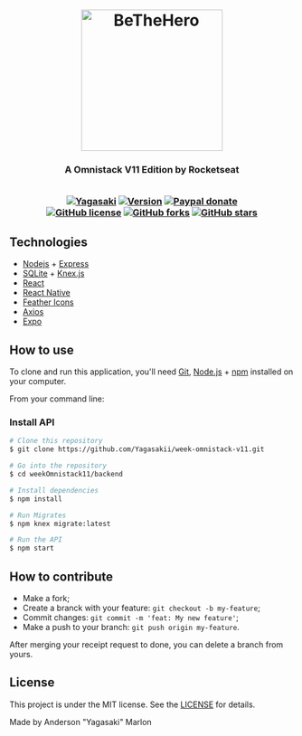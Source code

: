 <h1 align="center">
    <img alt="BeTheHero" title="#BeTheHero" src="https://github.com/Yagasakii/weekOmniStack11.0/blob/master/frontend/src/assets/logo.svg" width="250px" />
</h1>
<h3 align="center">A Omnistack V11 Edition by Rocketseat <br><br>

[![Yagasaki](https://img.shields.io/badge/Yagasaki-WeekOmnistack-E02041)](https://github.com/Yagasaki7K/week-omnistack-v11/)
[![Version](https://img.shields.io/badge/Version-2020-brightgreen)](https://github.com/Yagasaki7K/week-omnistack-v11/)
[![Paypal donate](https://img.shields.io/badge/Paypal-donate-yellow.svg)](https://www.paypal.com/cgi-bin/webscr?cmd=_donations&business=BGK9ZCFE6G4C8&currency_code=BRL&source=url)<br>
[![GitHub license](https://img.shields.io/github/license/Yagasaki7K/week-omnistack-v11)](https://github.com/Yagasaki7K/week-omnistack-v11/blob/master/LICENSE)
[![GitHub forks](https://img.shields.io/github/forks/Yagasaki7K/week-omnistack-v11)](https://github.com/Yagasaki7K/week-omnistack-v11/network)
[![GitHub stars](https://img.shields.io/github/stars/Yagasaki7K/week-omnistack-v11)](https://github.com/Yagasaki7K/week-omnistack-v11/stargazers)</h3>

## Technologies
- <a href="https://nodejs.org/en/" target="_blank" rel="noopener noreferrer">Nodejs</a> + <a href="https://expressjs.com/" target="_blank" rel="noopener noreferrer">Express</a>
- <a href="https://www.sqlite.org/index.html" target="_blank" rel="noopener noreferrer">SQLite</a> + <a href="http://knexjs.org/" target="_blank" rel="noopener noreferrer">Knex.js</a>
- <a href="https://pt-br.reactjs.org/" target="_blank" rel="noopener noreferrer">React</a>
- <a href="https://reactnative.dev/" target="_blank" rel="noopener noreferrer">React Native</a>
- <a href="https://feathericons.com/" target="_blank" rel="noopener noreferrer">Feather Icons</a>
- <a href="https://github.com/axios/axios" target="_blank" rel="noopener noreferrer">Axios</a>
- <a href="https://expo.io/" target="_blank" rel="noopener noreferrer">Expo</a>

## How to use
To clone and run this application, you'll need [Git](https://git-scm.com), [Node.js](https://nodejs.org/en/download/) + [npm](https://www.npmjs.com/get-npm) installed on your computer.

From your command line:

### Install API
```bash
# Clone this repository
$ git clone https://github.com/Yagasakii/week-omnistack-v11.git

# Go into the repository
$ cd weekOmnistack11/backend

# Install dependencies
$ npm install

# Run Migrates
$ npm knex migrate:latest 

# Run the API
$ npm start
```

## How to contribute

- Make a fork;
- Create a branck with your feature: `git checkout -b my-feature`;
- Commit changes: `git commit -m 'feat: My new feature'`;
- Make a push to your branch: `git push origin my-feature`.

After merging your receipt request to done, you can delete a branch from yours.

## License

This project is under the MIT license. See the [LICENSE](LICENSE.md) for details.

Made  by Anderson "Yagasaki" Marlon
